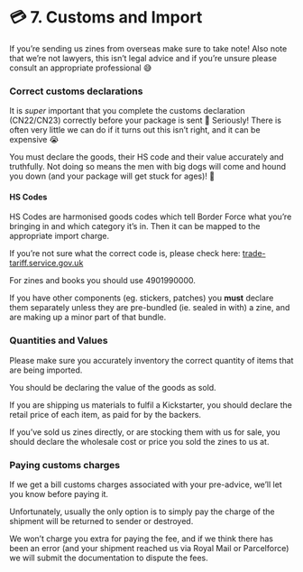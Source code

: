# 💳 7. Customs and Import

If you’re sending us zines from overseas make sure to take note! Also note that we’re not lawyers, this isn’t legal advice and if you’re unsure please consult an appropriate professional 😅

### Correct customs declarations

It is _super_ important that you complete the customs declaration (CN22/CN23) correctly before your package is sent 🙏 Seriously! There is often very little we can do if it turns out this isn’t right, and it can be expensive 😭

You must declare the goods, their HS code and their value accurately and truthfully. Not doing so means the men with big dogs will come and hound you down (and your package will get stuck for ages)! 🐶

#### HS Codes

HS Codes are harmonised goods codes which tell Border Force what you’re bringing in and which category it’s in. Then it can be mapped to the appropriate import charge.

If you’re not sure what the correct code is, please check here: [trade-tariff.service.gov.uk](https://www.trade-tariff.service.gov.uk)

For zines and books you should use 4901990000.

If you have other components (eg. stickers, patches) you **must** declare them separately unless they are pre-bundled (ie. sealed in with) a zine, and are making up a minor part of that bundle.

### Quantities and Values

Please make sure you accurately inventory the correct quantity of items that are being imported.

You should be declaring the value of the goods as sold.

If you are shipping us materials to fulfil a Kickstarter, you should declare the retail price of each item, as paid for by the backers.

If you’ve sold us zines directly, or are stocking them with us for sale, you should declare the wholesale cost or price you sold the zines to us at.

### Paying customs charges

If we get a bill customs charges associated with your pre-advice, we’ll let you know before paying it.

Unfortunately, usually the only option is to simply pay the charge of the shipment will be returned to sender or destroyed.

We won’t charge you extra for paying the fee, and if we think there has been an error (and your shipment reached us via Royal Mail or Parcelforce) we will submit the documentation to dispute the fees.
